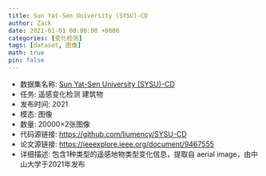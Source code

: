 ```yaml
---
title: Sun Yat-Sen University (SYSU)-CD
author: Zack
date: 2021-01-01 00:00:00 +0800
categories: [变化检测]
tags: [dataset, 图像]
math: true
pin: false
---
```

- 数据集名称: [Sun Yat-Sen University (SYSU)-CD](https://github.com/liumency/SYSU-CD)
- 任务: 遥感变化检测 建筑物
- 发布时间: 2021
- 模态: 图像
- 数量: 20000×2张图像
- 代码源链接: https://github.com/liumency/SYSU-CD
- 论文源链接: https://ieeexplore.ieee.org/document/9467555
- 详细描述: 包含1种类型的遥感地物类型变化信息，提取自 aerial image，由中山大学于2021年发布
